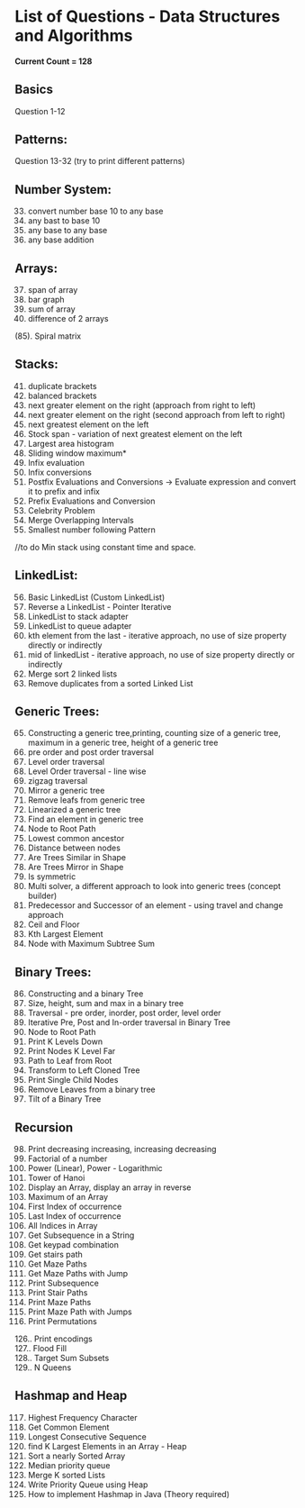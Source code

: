 
# List of Questions - Data Structures and Algorithms
#### Current Count = 128

## Basics
Question 1-12

## Patterns: 
Question 13-32 (try to print different patterns)

## Number System:
33. convert number base 10 to any base
34. any bast to base 10
35. any base to any base
36. any base addition

## Arrays:
37. span of array
38. bar graph
39. sum of array
40. difference of 2 arrays

(85). Spiral matrix

## Stacks: 
41. duplicate brackets
42. balanced brackets
43. next greater element on the right (approach from right to left)
44. next greater element on the right (second approach from left to right)
45. next greatest element on the left
46. Stock span - variation of next greatest element on the left
47. Largest area histogram
48. Sliding window maximum*
49. Infix evaluation
50. Infix conversions
51. Postfix Evaluations and Conversions -> Evaluate expression and convert it to prefix and infix
52. Prefix Evaluations and Conversion
53. Celebrity Problem
54. Merge Overlapping Intervals
55. Smallest number following Pattern


//to do
Min stack using constant time and space.

## LinkedList:
56. Basic LinkedList (Custom LinkedList)
57. Reverse a LinkedList - Pointer Iterative 
59. LinkedList to stack adapter
60. LinkedList to queue adapter
61. kth element from the last - iterative approach, no use of size property directly or indirectly
62. mid of linkedList - iterative approach, no use of size property directly or indirectly
63. Merge sort 2 linked lists
64. Remove duplicates from a sorted Linked List

## Generic Trees:
65. Constructing a generic tree,printing, counting size of a generic tree, maximum in a generic tree, height of a generic tree
66. pre order and post order traversal
67. Level order traversal 
68. Level Order traversal - line wise
69. zigzag traversal 
70. Mirror a generic tree
71. Remove leafs from generic tree
72. Linearized a generic tree
73. Find an element in generic tree
74. Node to Root Path
75. Lowest common ancestor
76. Distance between nodes
77. Are Trees Similar in Shape
78. Are Trees Mirror in Shape
79. Is symmetric 
80. Multi solver, a different approach to look into generic trees (concept builder)
81. Predecessor and Successor of an element - using travel and change approach
82. Ceil and Floor
83. Kth Largest Element
84. Node with Maximum Subtree Sum

## Binary Trees:
86. Constructing and a binary Tree
87. Size, height, sum and max in a binary tree
88. Traversal - pre order, inorder, post order, level order
89. Iterative Pre, Post and In-order traversal in Binary Tree
90. Node to Root Path
91. Print K Levels Down
92. Print Nodes K Level Far
93. Path to Leaf from Root 
94. Transform to Left Cloned Tree
95. Print Single Child Nodes 
96. Remove Leaves from a binary tree
97. Tilt of a Binary Tree

## Recursion
98. Print decreasing increasing, increasing decreasing
99. Factorial of a number
100. Power (Linear), Power - Logarithmic
101. Tower of Hanoi
102. Display an Array, display an array in reverse
103. Maximum of an Array
104. First Index of occurrence
105. Last Index of occurrence
106. All Indices in Array
107. Get Subsequence in a String
108. Get keypad combination
109. Get stairs path
110. Get Maze Paths
111. Get Maze Paths with Jump
112. Print Subsequence
113. Print Stair Paths 
114. Print Maze Paths
115. Print Maze Path with Jumps
116. Print Permutations

126.. Print encodings \
127.. Flood Fill \
128.. Target Sum Subsets \
129.. N Queens

## Hashmap and Heap
117. Highest Frequency Character
118. Get Common Element
119. Longest Consecutive Sequence
120. find K Largest Elements in an Array - Heap
121. Sort a nearly Sorted Array
122. Median priority queue
123. Merge K sorted Lists
124. Write Priority Queue using Heap
125. How to implement Hashmap in Java (Theory required)